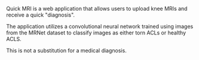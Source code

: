 Quick MRI is a web application that allows users to upload knee MRIs and receive a quick "diagnosis".

The application utilizes a convolutional neural network trained using images from the MRNet dataset to classify images as either torn ACLs or healthy ACLS.

This is not a substitution for a medical diagnosis.
